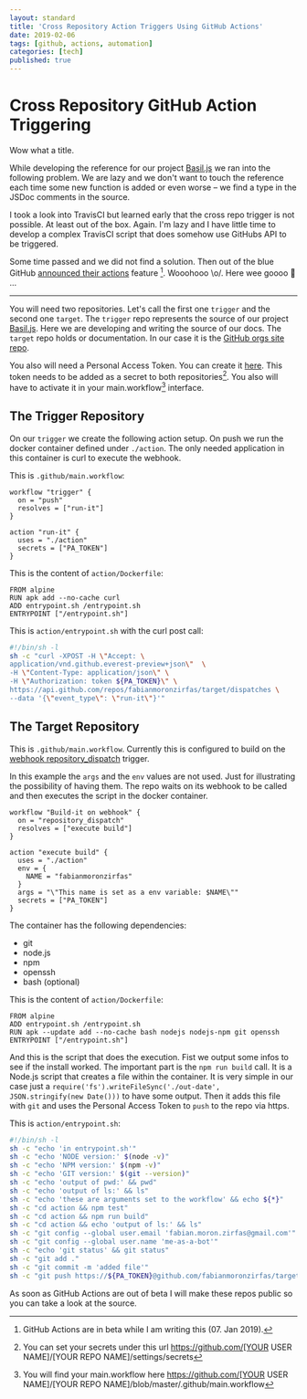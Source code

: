 ```yaml
---
layout: standard
title: 'Cross Repository Action Triggers Using GitHub Actions'
date: 2019-02-06
tags: [github, actions, automation]
categories: [tech]
published: true
---
```


# Cross Repository GitHub Action Triggering

Wow what a title.

While developing the reference for our project [Basil.js](https://github.com/basiljs/basil.js) we ran into the following problem. We are lazy and we don't want to touch the reference each time some new function is added or even worse – we find a type in the JSDoc comments in the source.

I took a look into TravisCI but learned early that the cross repo trigger is not possible. At least out of the box. Again. I'm lazy and I have little time to develop a complex TravisCI script that does somehow use GitHubs API to be triggered.

Some time passed and we did not find a solution. Then out of the blue GitHub [announced their actions](https://github.com/features/actions) feature [^actions]. Wooohooo \o/. Here wee goooo 🎢 …

---

You will need two repositories. Let's call the first one `trigger` and the second one `target`. The `trigger` repo represents the source of our project [Basil.js](https://github.com/basiljs/basil.js). Here we are developing and writing the source of our docs. The `target` repo holds or documentation. In our case it is the [GitHub orgs site repo](https://github.com/basiljs/basiljs.github.io).

You also will need a Personal Access Token. You can create it [here](https://github.com/settings/tokens). This token needs to be added as a secret to both repositories[^secret]. You also will have to activate it in your main.workflow[^mainwf] interface.

## The Trigger Repository

On our `trigger` we create the following action setup. On push we run the docker container defined under `./action`. The only needed application in this container is curl to execute the webhook.

This is `.github/main.workflow`:

```text
workflow "trigger" {
  on = "push"
  resolves = ["run-it"]
}

action "run-it" {
  uses = "./action"
  secrets = ["PA_TOKEN"]
}
```

This is the content of `action/Dockerfile`:

```docker
FROM alpine
RUN apk add --no-cache curl
ADD entrypoint.sh /entrypoint.sh
ENTRYPOINT ["/entrypoint.sh"]
```

This is `action/entrypoint.sh` with the curl post call:

```bash
#!/bin/sh -l
sh -c "curl -XPOST -H \"Accept: \
application/vnd.github.everest-preview+json\"  \
-H \"Content-Type: application/json\" \
-H \"Authorization: token ${PA_TOKEN}\" \
https://api.github.com/repos/fabianmoronzirfas/target/dispatches \
--data '{\"event_type\": \"run-it\"}'"
```

## The Target Repository

This is `.github/main.workflow`. Currently this is configured to build on the [webhook repository_dispatch](https://developer.github.com/actions/creating-workflows/triggering-a-repositorydispatch-webhook/) trigger.

In this example the `args` and the `env` values are not used. Just for illustrating the possibility of having them. The repo waits on its webhook to be called and then executes the script in the docker container.

```text
workflow "Build-it on webhook" {
  on = "repository_dispatch"
  resolves = ["execute build"]
}

action "execute build" {
  uses = "./action"
  env = {
    NAME = "fabianmoronzirfas"
  }
  args = "\"This name is set as a env variable: $NAME\""
  secrets = ["PA_TOKEN"]
}

```

The container has the following dependencies:

- git
- node.js
- npm
- openssh
- bash (optional)

This is the content of `action/Dockerfile`:

```docker
FROM alpine
ADD entrypoint.sh /entrypoint.sh
RUN apk --update add --no-cache bash nodejs nodejs-npm git openssh
ENTRYPOINT ["/entrypoint.sh"]
```

And this is the script that does the execution. Fist we output some infos to see if the install worked. The important part is the `npm run build` call. It is a Node.js script that creates a file within the container. It is very simple in our case just a `require('fs').writeFileSync('./out-date', JSON.stringify(new Date()))` to have some output.
Then it adds this file with `git` and uses the Personal Access Token to `push` to the repo via https.

This is `action/entrypoint.sh`:

```bash
#!/bin/sh -l
sh -c "echo 'in entrypoint.sh'"
sh -c "echo 'NODE version:' $(node -v)"
sh -c "echo 'NPM version:' $(npm -v)"
sh -c "echo 'GIT version:' $(git --version)"
sh -c "echo 'output of pwd:' && pwd"
sh -c "echo 'output of ls:' && ls"
sh -c "echo 'these are arguments set to the workflow' && echo ${*}"
sh -c "cd action && npm test"
sh -c "cd action && npm run build"
sh -c "cd action && echo 'output of ls:' && ls"
sh -c "git config --global user.email 'fabian.moron.zirfas@gmail.com'"
sh -c "git config --global user.name 'me-as-a-bot'"
sh -c "echo 'git status' && git status"
sh -c "git add ."
sh -c "git commit -m 'added file'"
sh -c "git push https://${PA_TOKEN}@github.com/fabianmoronzirfas/target.git"
```

As soon as GitHub Actions are out of beta I will make these repos public so you can take a look at the source.

[^actions]: GitHub Actions are in beta while I am writing this (07. Jan 2019).
[^secret]: You can set your secrets under this url https://github.com/[YOUR USER NAME]/[YOUR REPO NAME]/settings/secrets
[^mainwf]: You will find your main.workflow here https://github.com/[YOUR USER NAME]/[YOUR REPO NAME]/blob/master/.github/main.workflow
